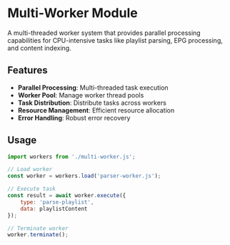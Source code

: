 # Multi-Worker Module

A multi-threaded worker system that provides parallel processing capabilities for CPU-intensive tasks like playlist parsing, EPG processing, and content indexing.

## Features

- **Parallel Processing**: Multi-threaded task execution
- **Worker Pool**: Manage worker thread pools
- **Task Distribution**: Distribute tasks across workers
- **Resource Management**: Efficient resource allocation
- **Error Handling**: Robust error recovery

## Usage

```javascript
import workers from './multi-worker.js';

// Load worker
const worker = workers.load('parser-worker.js');

// Execute task
const result = await worker.execute({
    type: 'parse-playlist',
    data: playlistContent
});

// Terminate worker
worker.terminate();
``` 
